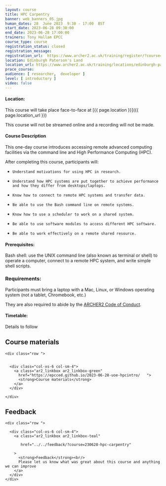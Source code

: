 ```yaml
---
layout: course
title: HPC Carpentry
banner: web_banners_05.jpg 
human_dates: 28  June 2023  9:30 - 17:00  BST
start_date: 2023-06-28 09:30:00
end_date: 2023-06-28 17:00:00
trainers: Tony Hallam EPCC
course_type: course
registration_status: closed
registration_message: 
registration_url:  https://www.archer2.ac.uk/training/register/?course=230628-hpc-carpentry
location: Edinburgh Paterson's Land
location_url: https://www.archer2.ac.uk/training/locations/edinburgh-patersons-land
prace_course: 
audience: [ researcher,  developer ]
level: [ introductory ]
video: false
---
```


#### Location:

This course will take place face-to-face at  [{{ page.location }}]({{ page.location_url }})

This course will not be streamed online and a recording will not be made.

#### Course Description

This one-day course introduces accessing remote advanced computing facilities via the command line and High Performance Computing (HPC).

After completing this course, participants will:

-     Understand motivations for using HPC in research.
-     Understand how HPC systems are put together to achieve performance and how they differ from desktops/laptops.
-     Know how to connect to remote HPC systems and transfer data.
-     Be able to use the Bash command line on remote systems.
-     Know how to use a scheduler to work on a shared system.
-     Be able to use software modules to access different HPC software.
-     Be able to work effectively on a remote shared resource.



#### Prerequisites:

Bash shell: use the UNIX command line (also known as terminal or shell) to operate a computer, connect to a remote HPC system, and write simple shell scripts.

### Requirements:

Participants must bring a laptop with a Mac, Linux, or Windows operating system (not a tablet, Chromebook, etc.)

They are also required to abide by the [ARCHER2  Code of Conduct](../../../about/policies/code-of-conduct.html). 


#### Timetable:

Details to follow

<section id="service">



<h2><a name="materials">Course materials</a></h2>



    <div class="row ">	

		
      <div class="col-xs-6 col-sm-4">
        <a class="ar2_linkbox ar2_linkbox-green" 
          href="https://epcced.github.io/2023-06-28-uoe-hpcintro/   ">
          <strong>Course materials</strong>         
        </a>
      </div>

<!-- 
 
      <div class="col-xs-6 col-sm-4">
        <a class="ar2_linkbox ar2_linkbox-teal" 
          href="https://pad.archer2.ac.uk/p/230628-hpc-carpentry">
          <strong>Course Chat</strong>       
        </a>
      </div>
 -->		

 	</div>
		
		
					


<!-- 		
<h2><a name="videos">Videos</a></h2>

<h3>Session 1</h3>

<div>
	<iframe title="Video" width="560" height="315" src="https://www.youtube.com/embed/xxxxxxxxxxx" frameborder="0" allow="accelerometer; autoplay; encrypted-media; gyroscope; picture-in-picture" allowfullscreen></iframe>
</div>

 -->






<h2><a name="feedback">Feedback</a></h2>


    <div class="row ">	

      <div class="col-xs-6 col-sm-4">
        <a class="ar2_linkbox ar2_linkbox-teal" 

           href="../../feedback/?course=230628-hpc-carpentry" 

		>
          <strong>Feedback</strong><br/>
          Please let us know what was great about this course and anything we can improve
        </a>
      </div>
    </div>
		
		

 
</section>


